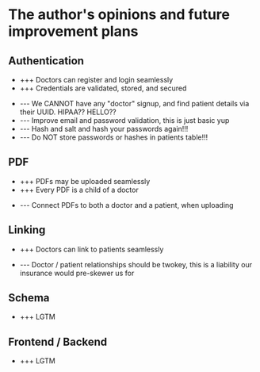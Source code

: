 # The author's opinions and future improvement plans
## Authentication
+ +++ Doctors can register and login seamlessly
+ +++ Credentials are validated, stored, and secured
- --- We CANNOT have any "doctor" signup, and find patient details via their UUID. HIPAA?? HELLO??
- --- Improve email and password validation, this is just basic yup
- --- Hash and salt and hash your passwords again!!!
- --- Do NOT store passwords or hashes in patients table!!!
## PDF
+ +++ PDFs may be uploaded seamlessly
+ +++ Every PDF is a child of a doctor
- --- Connect PDFs to both a doctor and a patient, when uploading
## Linking
+ +++ Doctors can link to patients seamlessly
- --- Doctor / patient relationships should be twokey, this is a liability our insurance would pre-skewer us for
## Schema
+ +++ LGTM
## Frontend / Backend
+ +++ LGTM
